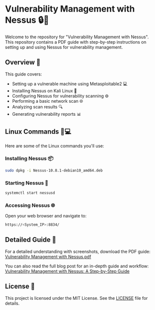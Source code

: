 # Vulnerability Management with Nessus 🔒🐧

Welcome to the repository for "Vulnerability Management with Nessus". This repository contains a PDF guide with step-by-step instructions on setting up and using Nessus for vulnerability management.

## Overview 📝

This guide covers:
- Setting up a vulnerable machine using Metasploitable2 💻
- Installing Nessus on Kali Linux 🐉
- Configuring Nessus for vulnerability scanning ⚙️
- Performing a basic network scan 🌐
- Analyzing scan results 🔍
- Generating vulnerability reports 📊

## Linux Commands 🐧💻

Here are some of the Linux commands you'll use:

### Installing Nessus 📦
```bash
sudo dpkg -i Nessus-10.8.1-debian10_amd64.deb
```
### Starting Nessus 🚀
```bash
systemctl start nessusd
```
### Accessing Nessus 🌐
Open your web browser and navigate to:
```bash
https://<System_IP>:8834/
```

## Detailed Guide 📘

For a detailed understanding with screenshots, download the PDF guide:
[Vulnerability Management with Nessus.pdf]([https://github.com/Nessus-with-Metasploitable2/Vulnerability-Management-with-Nessus.pdf](https://github.com/Muhammad-Shaheer-khan/Nessus-with-Metasploitable2/blob/7f9c223db5b75cf7ea487d62a3691fa896bfad18/Vulnerability%20Management%20with%20Nessus.pdf)](https://github.com/Muhammad-Shaheer-khan/Nessus-with-Metasploitable2/blob/main/Vulnerability%20Management%20with%20Nessus.pdf))

You can also read the full blog post for an in-depth guide and workflow:
[Vulnerability Management with Nessus: A Step-by-Step Guide](https://medium.com/@shaheerk2233/vulnerability-management-with-nessus-a-step-by-step-guide-cd321bde018a)

## License 📜

This project is licensed under the MIT License. See the [LICENSE](LICENSE) file for details.
